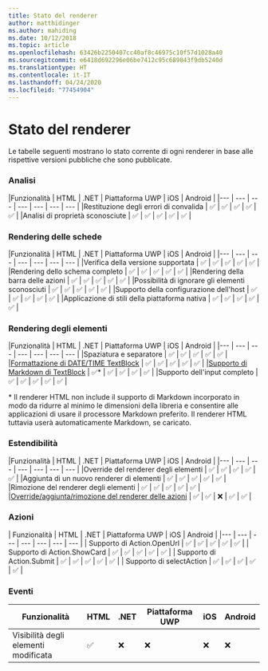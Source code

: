 ```yaml
---
title: Stato del renderer
author: matthidinger
ms.author: mahiding
ms.date: 10/12/2018
ms.topic: article
ms.openlocfilehash: 63426b2250407cc40af8c46975c10f57d1028a40
ms.sourcegitcommit: e6418d692296e06be7412c95c689843f9db5240d
ms.translationtype: HT
ms.contentlocale: it-IT
ms.lasthandoff: 04/24/2020
ms.locfileid: "77454904"
---
```

# <a name="renderer-status"></a>Stato del renderer
Le tabelle seguenti mostrano lo stato corrente di ogni renderer in base alle rispettive versioni pubbliche che sono pubblicate.

### <a name="parsing"></a>Analisi

|Funzionalità | HTML | .NET | Piattaforma UWP | iOS | Android |
|--- | --- | --- | --- | --- | --- | --- |
|Restituzione degli errori di convalida | ✅ | ✅ | ✅ | ✅ | ✅ |
|Analisi di proprietà sconosciute | ✅ | ✅ | ✅ | ✅ | ✅ |

### <a name="card-rendering"></a>Rendering delle schede

|Funzionalità | HTML | .NET | Piattaforma UWP | iOS | Android |
|--- | --- | --- | --- | --- | --- | --- |
|Verifica della versione supportata | ✅ | ✅ | ✅ | ✅ | ✅  |
|Rendering dello schema completo | ✅ | ✅ | ✅ | ✅ | ✅ |
|Rendering della barra delle azioni | ✅ | ✅ | ✅ | ✅ | ✅ |
|Possibilità di ignorare gli elementi sconosciuti | ✅ | ✅ | ✅ | ✅ | ✅ |
|Supporto della configurazione dell'host | ✅ | ✅ | ✅ | ✅ | ✅ |
|Applicazione di stili della piattaforma nativa | ✅ | ✅ | ✅ | ✅ | ✅ |

### <a name="element-rendering"></a>Rendering degli elementi

|Funzionalità | HTML | .NET | Piattaforma UWP | iOS | Android |
|--- | --- | --- | --- | --- | --- | --- |
|Spaziatura e separatore | ✅ | ✅ | ✅ | ✅ | ✅ |
|[Formattazione di DATE/TIME TextBlock](../authoring-cards/text-features.md#datetime-formatting-and-localization) | ✅ | ✅ | ✅ | ✅ | ✅ |
|[Supporto di Markdown di TextBlock](../authoring-cards/text-features.md#markdown) | ✅* | ✅ | ✅ | ✅ | ✅ |
|Supporto dell'input completo | ✅ | ✅ | ✅ | ✅ | ✅ |

\* Il renderer HTML non include il supporto di Markdown incorporato in modo da ridurre al minimo le dimensioni della libreria e consentire alle applicazioni di usare il processore Markdown preferito. Il renderer HTML tuttavia userà automaticamente Markdown, se caricato.

### <a name="extensibility"></a>Estendibilità

|Funzionalità | HTML | .NET | Piattaforma UWP | iOS | Android |
|--- | --- | --- | --- | --- | --- | --- |
|Override del renderer degli elementi | ✅ | ✅ | ✅ | ✅ | ✅ |
|Aggiunta di un nuovo renderer di elementi | ✅ | ✅ | ✅ | ✅ | ✅ |
|Rimozione del renderer degli elementi | ✅ | ✅ | ✅ | ✅ | ✅ |
|[Override/aggiunta/rimozione del renderer delle azioni](https://github.com/Microsoft/AdaptiveCards/issues/1671) | ✅ | ✅ | ❌ | ✅ | ✅ |

### <a name="actions"></a>Azioni

| Funzionalità | HTML | .NET | Piattaforma UWP | iOS | Android |
|--- | --- | --- | --- | --- | --- | --- |
| Supporto di Action.OpenUrl | ✅ | ✅ | ✅ | ✅ | ✅  |
| Supporto di Action.ShowCard  | ✅ | ✅ | ✅ | ✅ | ✅ |
| Supporto di Action.Submit  | ✅ | ✅ | ✅ | ✅ | ✅  |
| Supporto di selectAction | ✅ | ✅ | ✅ | ✅ | ✅ |

### <a name="events"></a>Eventi

|       Funzionalità        | HTML | .NET | Piattaforma UWP | iOS | Android | 
|----------------------------|------|------|-----|-----|---------|
| Visibilità degli elementi modificata |  ✅   |  ❌   |  ❌  |  ❌  | ❌ |

